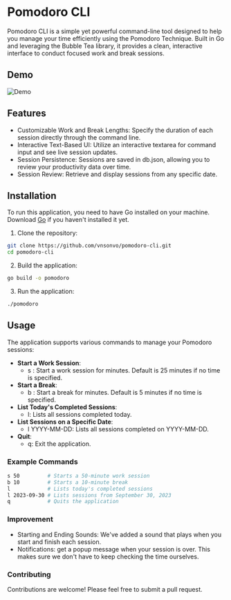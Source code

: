 # Pomodoro CLI

Pomodoro CLI is a simple yet powerful command-line tool designed to help you manage your time efficiently using the Pomodoro Technique. Built in Go and leveraging the Bubble Tea library, it provides a clean, interactive interface to conduct focused work and break sessions.

## Demo
![Demo](https://github.com/vnsonvo/pomodoro-cli/assets/78811434/5c755feb-34ec-4357-84c7-22b639d1a58b)

## Features
- Customizable Work and Break Lengths: Specify the duration of each session directly through the command line.
- Interactive Text-Based UI: Utilize an interactive textarea for command input and see live session updates.
- Session Persistence: Sessions are saved in db.json, allowing you to review your productivity data over time.
- Session Review: Retrieve and display sessions from any specific date.

## Installation

To run this application, you need to have Go installed on your machine. Download [Go](https://go.dev/doc/install) if you haven't installed it yet.

1. Clone the repository:
```bash
git clone https://github.com/vnsonvo/pomodoro-cli.git
cd pomodoro-cli
```

2. Build the application:
```bash
go build -o pomodoro
```

3. Run the application:
```bash
./pomodoro
```

## Usage

The application supports various commands to manage your Pomodoro sessions:

- **Start a Work Session**:
  - s <minutes>: Start a work session for <minutes> minutes. Default is 25 minutes if no time is specified.
- **Start a Break**:
  - b <minutes>: Start a break for <minutes> minutes. Default is 5 minutes if no time is specified.
- **List Today's Completed Sessions**:
  - l: Lists all sessions completed today.
- **List Sessions on a Specific Date**:
  - l YYYY-MM-DD: Lists all sessions completed on YYYY-MM-DD.
- **Quit**:
  - q: Exit the application.

### Example Commands
```bash
s 50         # Starts a 50-minute work session
b 10         # Starts a 10-minute break
l            # Lists today's completed sessions
l 2023-09-30 # Lists sessions from September 30, 2023
q            # Quits the application
```

### Improvement

- Starting and Ending Sounds: We've added a sound that plays when you start and finish each session.
- Notifications: get a popup message when your session is over. This makes sure we don't have to keep checking the time ourselves.

### Contributing

Contributions are welcome! Please feel free to submit a pull request.

